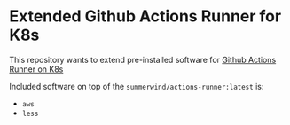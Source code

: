 # Extended Github Actions Runner for K8s

This repository wants to extend pre-installed software for [Github Actions Runner on K8s](https://github.com/actions/actions-runner-controller/blob/a8417ec67ecccd8f4524c9db60b0872d0cc7c0ae/docs/detailed-docs.md#software-installed-in-the-runner-image)

Included software on top of the `summerwind/actions-runner:latest` is:

-  `aws`
-  `less`
